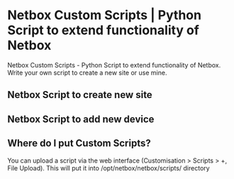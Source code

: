 # Netbox Custom Scripts | Python Script to extend functionality of Netbox
Netbox Custom Scripts - Python Script to extend functionality of Netbox. Write your own script to create a new site or use mine.
## Netbox Script to create new site 
## Netbox Script to add new device
## Where do I put Custom Scripts? 
You can upload a script via the web interface (Customisation > Scripts > +, File Upload). 
This will put it into /opt/netbox/netbox/scripts/ directory
